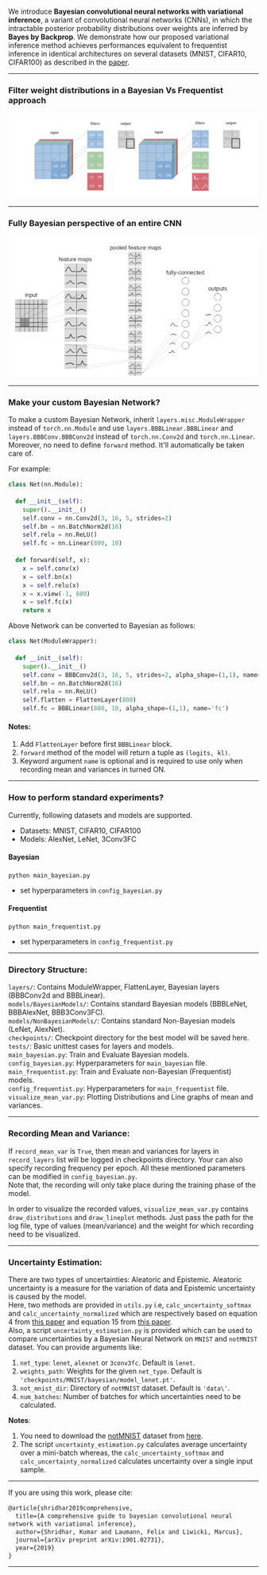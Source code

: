 
We introduce **Bayesian convolutional neural networks with variational inference**, a variant of convolutional neural networks (CNNs), in which the intractable posterior probability distributions over weights are inferred by **Bayes by Backprop**. We demonstrate how our proposed variational inference method achieves performances equivalent to frequentist inference in identical architectures on several datasets (MNIST, CIFAR10, CIFAR100) as described in the [paper](https://arxiv.org/abs/1901.02731).

---------------------------------------------------------------------------------------------------------


### Filter weight distributions in a Bayesian Vs Frequentist approach

![Distribution over weights in a CNN's filter.](experiments/figures/BayesCNNwithdist.png)

---------------------------------------------------------------------------------------------------------

### Fully Bayesian perspective of an entire CNN 

![Distributions must be over weights in convolutional layers and weights in fully-connected layers.](experiments/figures/CNNwithdist_git.png)

---------------------------------------------------------------------------------------------------------



### Make your custom Bayesian Network?
To make a custom Bayesian Network, inherit `layers.misc.ModuleWrapper` instead of `torch.nn.Module` and use `layers.BBBLinear.BBBLinear` and `layers.BBBConv.BBBConv2d` instead of `torch.nn.Conv2d` and `torch.nn.Linear`. Moreover, no need to define `forward` method. It'll automatically be taken care of. 

For example:  
```python
class Net(nn.Module):

  def __init__(self):
    super().__init__()
    self.conv = nn.Conv2d(3, 16, 5, strides=2)
    self.bn = nn.BatchNorm2d(16)
    self.relu = nn.ReLU()
    self.fc = nn.Linear(800, 10)

  def forward(self, x):
    x = self.conv(x)
    x = self.bn(x)
    x = self.relu(x)
    x = x.view(-1, 800)
    x = self.fc(x)
    return x
```
Above Network can be converted to Bayesian as follows:
```python
class Net(ModuleWrapper):

  def __init__(self):
    super().__init__()
    self.conv = BBBConv2d(3, 16, 5, strides=2, alpha_shape=(1,1), name='conv')
    self.bn = nn.BatchNorm2d(16)
    self.relu = nn.ReLU()
    self.flatten = FlattenLayer(800)
    self.fc = BBBLinear(800, 10, alpha_shape=(1,1), name='fc')
```

#### Notes: 
1. Add `FlattenLayer` before first `BBBLinear` block.  
2. `forward` method of the model will return a tuple as `(logits, kl)`.
3. Keyword argument `name` is optional and is required to use only when recording mean and variances in turned ON.

---------------------------------------------------------------------------------------------------------

### How to perform standard experiments?
Currently, following datasets and models are supported.  
* Datasets: MNIST, CIFAR10, CIFAR100  
* Models: AlexNet, LeNet, 3Conv3FC  

#### Bayesian

`python main_bayesian.py`
* set hyperparameters in `config_bayesian.py`


#### Frequentist

`python main_frequentist.py`
* set hyperparameters in `config_frequentist.py`

---------------------------------------------------------------------------------------------------------



### Directory Structure:
`layers/`:  Contains ModuleWrapper, FlattenLayer, Bayesian layers (BBBConv2d and BBBLinear).  
`models/BayesianModels/`: Contains standard Bayesian models (BBBLeNet, BBBAlexNet, BBB3Conv3FC).  
`models/NonBayesianModels/`: Contains standard Non-Bayesian models (LeNet, AlexNet).  
`checkpoints/`: Checkpoint directory for the best model will be saved here.  
`tests/`: Basic unittest cases for layers and models.  
`main_bayesian.py`: Train and Evaluate Bayesian models.  
`config_bayesian.py`: Hyperparameters for `main_bayesian` file.  
`main_frequentist.py`: Train and Evaluate non-Bayesian (Frequentist) models.  
`config_frequentist.py`: Hyperparameters for `main_frequentist` file.  
`visualize_mean_var.py`: Plotting Distributions and Line graphs of mean and variances.

---------------------------------------------------------------------------------------------------------



### Recording Mean and Variance:
If `record_mean_var` is `True`, then mean and variances for layers in `record_layers` list will be logged in checkpoints directory. Your can also specify recording frequency per epoch. All these mentioned parameters can be modified in `config_bayesian.py`.  
Note that, the recording will only take place during the training phase of the model.  

In order to visualize the recorded values, `visualize_mean_var.py` contains `draw_distributions` and `draw_lineplot` methods. Just pass the path for the log file, type of values (mean/variance) and the weight for which recording need to be visualized.  

---------------------------------------------------------------------------------------------------------



### Uncertainty Estimation:  
There are two types of uncertainties: Aleatoric and Epistemic. Aleatoric uncertainty is a measure for the variation of data and Epistemic uncertainty is caused by the model.  
Here, two methods are provided in `utils.py` i.e, `calc_uncertainty_softmax` and `calc_uncertainty_normalized` which are respectively based on equation 4 from [this paper](https://openreview.net/pdf?id=Sk_P2Q9sG) and equation 15 from [this paper](https://arxiv.org/pdf/1806.05978.pdf).  
Also, a script `uncertainty_estimation.py` is provided which can be used to compare uncertainties by a Bayesian Neural Network on `MNIST` and `notMNIST` dataset. You can provide arguments like:     
1. `net_type`: `lenet`, `alexnet` or `3conv3fc`. Default is `lenet`.   
2. `weights_path`: Weights for the given `net_type`. Default is `'checkpoints/MNIST/bayesian/model_lenet.pt'`.  
3. `not_mnist_dir`: Directory of `notMNIST` dataset. Default is `'data\'`. 
4. `num_batches`: Number of batches for which uncertainties need to be calculated.  

**Notes**:  
1. You need to download the [notMNIST](http://yaroslavvb.blogspot.com/2011/09/notmnist-dataset.html) dataset from [here](http://yaroslavvb.com/upload/notMNIST/notMNIST_small.tar.gz).  
2. The script `uncertainty_estimation.py` calculates average uncertainty over a mini-batch whereas, the `calc_uncertainty_softmax` and `calc_uncertainty_normalized` calculates uncertainty over a single input sample.  

---------------------------------------------------------------------------------------------------------



If you are using this work, please cite:

```
@article{shridhar2019comprehensive,
  title={A comprehensive guide to bayesian convolutional neural network with variational inference},
  author={Shridhar, Kumar and Laumann, Felix and Liwicki, Marcus},
  journal={arXiv preprint arXiv:1901.02731},
  year={2019}
}
```

--------------------------------------------------------------------------------------------------------
